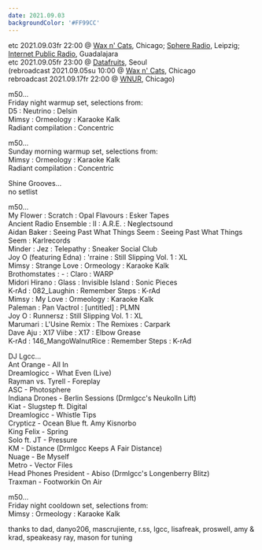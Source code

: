 ```yaml
---
date: 2021.09.03
backgroundColor: '#FF99CC'
---
```


etc 2021.09.03fr 22:00 @ [Wax n' Cats](http://www.twitch.tv/waxncats), Chicago; [](http://www.youtube.com/maindrainstudios/)[Sphere Radio](http://www.sphere-radio.net/), Leipzig; [Internet Public Radio](https://www.youtube.com/maindrainstudios), Guadalajara  
etc 2021.09.05fr 23:00 @ [Datafruits](http://www.datafruits.fm/), Seoul  
(rebroadcast 2021.09.05su 10:00 @ [Wax n' Cats](http://www.twitch.tv/waxncats), Chicago  
rebroadcast 2021.09.17fr 22:00 @ [WNUR](http://www.wnur.org/), Chicago)  


m50...  
Friday night warmup set, selections from:  
D5 : Neutrino : Delsin  
Mimsy : Ormeology : Karaoke Kalk  
Radiant compilation : Concentric  

m50...  
Sunday morning warmup set, selections from:  
Mimsy : Ormeology : Karaoke Kalk  
Radiant compilation : Concentric  

Shine Grooves...  
no setlist  

m50...  
My Flower : Scratch : Opal Flavours : Esker Tapes  
Ancient Radio Ensemble : II : A.R.E. : Neglectsound  
Aidan Baker : Seeing Past What Things Seem : Seeing Past What Things Seem : Karlrecords  
Minder : Jez : Telepathy : Sneaker Social Club  
Joy O (featuring Edna) : 'rraine : Still Slipping Vol. 1 : XL  
Mimsy : Strange Love : Ormeology : Karaoke Kalk  
Brothomstates : - : Claro : WARP  
Midori Hirano : Glass : Invisible Island : Sonic Pieces  
K-rAd : 082\_Laughin : Remember Steps : K-rAd  
Mimsy : My Love : Ormeology : Karaoke Kalk  
Paleman : Pan Vactrol : \[untitled\] : PLMN  
Joy O : Runnersz : Still Slipping Vol. 1 : XL  
Marumari : L'Usine Remix : The Remixes : Carpark  
Dave Aju : X17 Viibe : X17 : Elbow Grease  
K-rAd : 146\_MangoWalnutRice : Remember Steps : K-rAd  

DJ Lgcc...  
Ant Orange - All In  
Dreamlogicc - What Even (Live)  
Rayman vs. Tyrell - Foreplay  
ASC - Photosphere  
Indiana Drones - Berlin Sessions (Drmlgcc's Neukolln Lift)  
Kiat - Slugstep ft. Digital  
Dreamlogicc - Whistle Tips  
Crypticz - Ocean Blue ft. Amy Kisnorbo  
King Felix - Spring  
Solo ft. JT - Pressure  
KM - Distance (Drmlgcc Keeps A Fair Distance)  
Nuage - Be Myself  
Metro - Vector Files  
Head Phones President - Abiso (Drmlgcc's Longenberry Blitz)  
Traxman - Footworkin On Air  

m50...  
Friday night cooldown set, selections from:  
Mimsy : Ormeology : Karaoke Kalk  

thanks to dad, danyo206, mascrujiente, r.ss, lgcc, lisafreak, proswell, amy & krad, speakeasy ray, mason for tuning